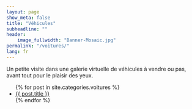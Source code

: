 ```yaml
---
layout: page
show_meta: false
title: "Véhicules"
subheadline: ""
header:
    image_fullwidth: "Banner-Mosaic.jpg"
permalink: "/voitures/"
lang: fr
---
```


Un petite visite dans une galerie virtuelle de véhicules à vendre ou pas, avant tout pour le plaisir des yeux.

<ul>
    {% for post in site.categories.voitures %}
    <li><a href="{{ site.url }}{{ site.baseurl }}{{ post.url }}">{{ post.title }}</a></li>
    {% endfor %}
</ul>
